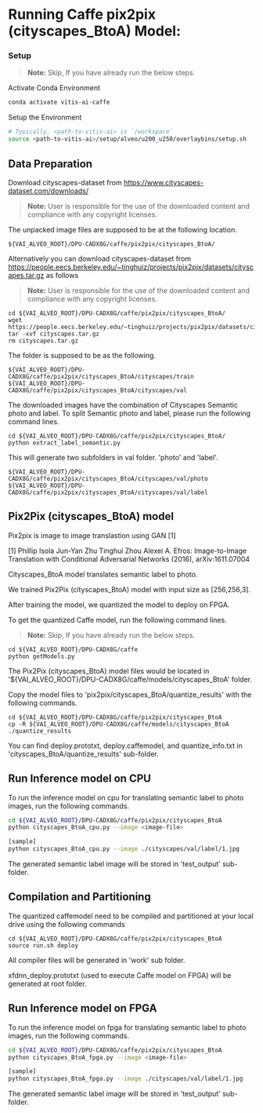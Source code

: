 
# Running Caffe pix2pix (cityscapes_BtoA) Model:

### Setup

> **Note:** Skip, If you have already run the below steps.

Activate Conda Environment
  ```sh
  conda activate vitis-ai-caffe
  ```

Setup the Environment

  ```sh
  # Typically, <path-to-vitis-ai> is `/workspace`
  source <path-to-vitis-ai>/setup/alveo/u200_u250/overlaybins/setup.sh
  ```

## Data Preparation

Download cityscapes-dataset from https://www.cityscapes-dataset.com/downloads/
> **Note:** User is responsible for the use of the downloaded content and compliance with any copyright licenses.

The unpacked image files are supposed to be at the following location.
```
${VAI_ALVEO_ROOT}/DPU-CADX8G/caffe/pix2pix/cityscapes_BtoA/
```

Alternatively you can download cityscapes-dataset from https://people.eecs.berkeley.edu/~tinghuiz/projects/pix2pix/datasets/cityscapes.tar.gz as follows
> **Note:** User is responsible for the use of the downloaded content and compliance with any copyright licenses.
```
cd ${VAI_ALVEO_ROOT}/DPU-CADX8G/caffe/pix2pix/cityscapes_BtoA/
wget https://people.eecs.berkeley.edu/~tinghuiz/projects/pix2pix/datasets/cityscapes.tar.gz
tar -xvf cityscapes.tar.gz
rm cityscapes.tar.gz
```

The folder is supposed to be as the following.

```
${VAI_ALVEO_ROOT}/DPU-CADX8G/caffe/pix2pix/cityscapes_BtoA/cityscapes/train
${VAI_ALVEO_ROOT}/DPU-CADX8G/caffe/pix2pix/cityscapes_BtoA/cityscapes/val
```

The downloaded images have the combination of Cityscapes Semantic photo and label.
To split Semantic photo and label, please run the following command lines.

```
cd ${VAI_ALVEO_ROOT}/DPU-CADX8G/caffe/pix2pix/cityscapes_BtoA/
python extract_label_semantic.py
```

This will generate two subfolders in val folder. 'photo' and 'label'.
```
${VAI_ALVEO_ROOT}/DPU-CADX8G/caffe/pix2pix/cityscapes_BtoA/cityscapes/val/photo
${VAI_ALVEO_ROOT}/DPU-CADX8G/caffe/pix2pix/cityscapes_BtoA/cityscapes/val/label
```



## Pix2Pix (cityscapes_BtoA) model

Pix2pix is image to image translastion using GAN [1]


[1]	Phillip Isola Jun-Yan Zhu Tinghui Zhou Alexei A. Efros: Image-to-Image Translation with Conditional Adversarial Networks (2016), arXiv:1611.07004



Cityscapes_BtoA model translates semantic label to photo.



We trained Pix2Pix (cityscapes_BtoA) model with input size as [256,256,3].

After training the model, we quantized the model to deploy on FPGA.

To get the quantized Caffe model, run the following command lines.

> **Note:** Skip, If you have already run the below steps.
```
cd ${VAI_ALVEO_ROOT}/DPU-CADX8G/caffe
python getModels.py
```

The Pix2Pix (cityscapes_BtoA) model files would be located in '${VAI_ALVEO_ROOT}/DPU-CADX8G/caffe/models/cityscapes_BtoA' folder.

Copy the model files to 'pix2pix/cityscapes_BtoA/quantize_results' with the following commands.
```
cd ${VAI_ALVEO_ROOT}/DPU-CADX8G/caffe/pix2pix/cityscapes_BtoA
cp -R ${VAI_ALVEO_ROOT}/DPU-CADX8G/caffe/models/cityscapes_BtoA ./quantize_results
```

You can find deploy.prototxt, deploy.caffemodel, and quantize_info.txt in 'cityscapes_BtoA/quantize_results' sub-folder.


## Run Inference model on CPU

To run the inference model on cpu for translating semantic label to photo images, run the following commands.
```sh
cd ${VAI_ALVEO_ROOT}/DPU-CADX8G/caffe/pix2pix/cityscapes_BtoA
python cityscapes_BtoA_cpu.py --image <image-file>

[sample]
python cityscapes_BtoA_cpu.py --image ./cityscapes/val/label/1.jpg
```

The generated semantic label image will be stored in 'test_output' sub-folder.


## Compilation and Partitioning


The quantized caffemodel need to be compiled and partitioned at your local drive using the following commands

```
cd ${VAI_ALVEO_ROOT}/DPU-CADX8G/caffe/pix2pix/cityscapes_BtoA
source run.sh deploy
```

All compiler files will be generated in 'work' sub folder.

xfdnn_deploy.prototxt (used to execute Caffe model on FPGA) will be generated at root folder.




## Run Inference model on FPGA

To run the inference model on fpga for translating semantic label to photo images, run the following commands.

```sh
cd ${VAI_ALVEO_ROOT}/DPU-CADX8G/caffe/pix2pix/cityscapes_BtoA
python cityscapes_BtoA_fpga.py --image <image-file>

[sample]
python cityscapes_BtoA_fpga.py --image ./cityscapes/val/label/1.jpg
```
The generated semantic label image will be stored in 'test_output' sub-folder.
